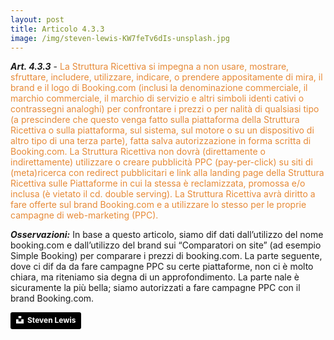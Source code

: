 ```yaml
---
layout: post
title: Articolo 4.3.3
image: /img/steven-lewis-KW7feTv6dIs-unsplash.jpg
---
```


***Art. 4.3.3*** - <span style="color:#e78a37">La Struttura Ricettiva si impegna a non usare, mostrare, sfruttare, includere, utilizzare,
indicare, o prendere appositamente di mira, il brand e il logo di Booking.com (inclusi la denominazione
commerciale, il marchio commerciale, il marchio di servizio e altri simboli identi cativi o contrassegni
analoghi) per confrontare i prezzi o per nalità di qualsiasi tipo (a prescindere che questo venga fatto
sulla piattaforma della Struttura Ricettiva o sulla piattaforma, sul sistema, sul motore o su un dispositivo
di altro tipo di una terza parte), fatta salva autorizzazione in forma scritta di Booking.com. La Struttura
Ricettiva non dovrà (direttamente o indirettamente) utilizzare o creare pubblicità PPC (pay-per-click) su
siti di (meta)ricerca con redirect pubblicitari e link alla landing page della Struttura Ricettiva
sulle Piattaforme in cui la stessa è reclamizzata, promossa e/o inclusa (è vietato il cd. double serving). La
Struttura Ricettiva avrà diritto a fare offerte sul brand Booking.com e a utilizzare lo stesso per le proprie
campagne di web-marketing (PPC).</span>


***Osservazioni:*** In base a questo articolo, siamo dif dati dall’utilizzo del nome booking.com e dall’utilizzo
del brand sui “Comparatori on site” (ad esempio Simple Booking) per comparare i prezzi di booking.com.
La parte seguente, dove ci dif da da fare campagne PPC su certe piattaforme, non ci è molto chiara, ma
riteniamo sia degna di un approfondimento. La parte nale è sicuramente la più bella; siamo autorizzati
a fare campagne PPC con il brand Booking.com.

<a style="background-color:black;color:white;text-decoration:none;padding:4px 6px;font-family:-apple-system, BlinkMacSystemFont, &quot;San Francisco&quot;, &quot;Helvetica Neue&quot;, Helvetica, Ubuntu, Roboto, Noto, &quot;Segoe UI&quot;, Arial, sans-serif;font-size:12px;font-weight:bold;line-height:1.2;display:inline-block;border-radius:3px" href="https://unsplash.com/@airguitarbandit?utm_medium=referral&amp;utm_campaign=photographer-credit&amp;utm_content=creditBadge" target="_blank" rel="noopener noreferrer" title="Download free do whatever you want high-resolution photos from Steven Lewis"><span style="display:inline-block;padding:2px 3px"><svg xmlns="http://www.w3.org/2000/svg" style="height:12px;width:auto;position:relative;vertical-align:middle;top:-2px;fill:white" viewBox="0 0 32 32"><title>unsplash-logo</title><path d="M10 9V0h12v9H10zm12 5h10v18H0V14h10v9h12v-9z"></path></svg></span><span style="display:inline-block;padding:2px 3px">Steven Lewis</span></a>